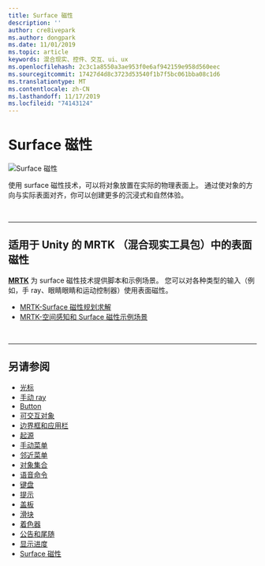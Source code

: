 ```yaml
---
title: Surface 磁性
description: ''
author: cre8ivepark
ms.author: dongpark
ms.date: 11/01/2019
ms.topic: article
keywords: 混合现实、控件、交互、ui、ux
ms.openlocfilehash: 2c3c1a8550a3ae953f0e6af942159e958d560eec
ms.sourcegitcommit: 17427d4d8c3723d53540f1b7f5bc061bba08c1d6
ms.translationtype: MT
ms.contentlocale: zh-CN
ms.lasthandoff: 11/17/2019
ms.locfileid: "74143124"
---
```

# <a name="surface-magnetism"></a>Surface 磁性

![Surface 磁性](images/UX/MRTK_SurfaceMagnetism.gif)

使用 surface 磁性技术，可以将对象放置在实际的物理表面上。 通过使对象的方向与实际表面对齐，你可以创建更多的沉浸式和自然体验。

<br>

---

## <a name="surface-magnetism-in-mrtkmixed-reality-toolkit-for-unity"></a>适用于 Unity 的 MRTK （混合现实工具包）中的表面磁性
**[MRTK](https://github.com/Microsoft/MixedRealityToolkit-Unity)** 为 surface 磁性技术提供脚本和示例场景。 您可以对各种类型的输入（例如，手 ray、眼睛眼睛和运动控制器）使用表面磁性。

* [MRTK-Surface 磁性规划求解](https://microsoft.github.io/MixedRealityToolkit-Unity/Documentation/README_Solver.html#surfacemagnetism)
* [MRTK-空间感知和 Surface 磁性示例场景](https://github.com/microsoft/MixedRealityToolkit-Unity/blob/mrtk_development/Assets/MixedRealityToolkit.Examples/Demos/Solvers/Scenes/SurfaceMagnetismSpatialAwarenessExample.unity)


<br>

---

## <a name="see-also"></a>另请参阅

* [光标](cursors.md)
* [手动 ray](point-and-commit.md)
* [Button](button.md)
* [可交互对象](interactable-object.md)
* [边界框和应用栏](app-bar-and-bounding-box.md)
* [起源](direct-manipulation.md)
* [手动菜单](hand-menu.md)
* [邻近菜单](near-menu.md)
* [对象集合](object-collection.md)
* [语音命令](voice-input.md)
* [键盘](keyboard.md)
* [提示](tooltip.md)
* [盖板](slate.md)
* [滑块](slider.md)
* [着色器](shader.md)
* [公告和尾随](billboarding-and-tag-along.md)
* [显示进度](progress.md)
* [Surface 磁性](surface-magnetism.md)
